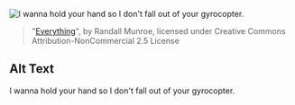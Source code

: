 ![I wanna hold your hand so I don't fall out of your gyrocopter.](https://imgs.xkcd.com/comics/everything.png)
> "[Everything](https://xkcd.com/968/)", by Randall Munroe, licensed under Creative Commons Attribution-NonCommercial 2.5 License

## Alt Text
I wanna hold your hand so I don't fall out of your gyrocopter.
